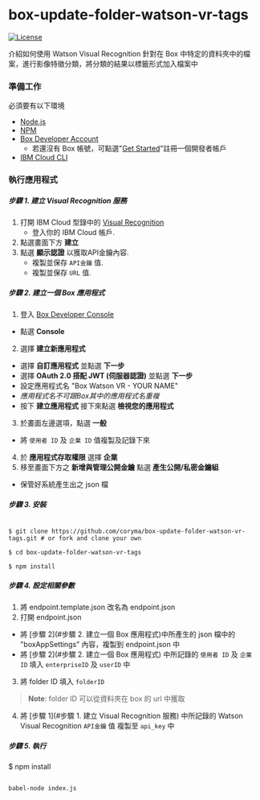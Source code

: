 # box-update-folder-watson-vr-tags
[![License](https://img.shields.io/badge/license-MIT-blue.svg?style=flat)](http://opensource.org/licenses/MIT  "Feel free to contribute.")

介紹如何使用 Watson Visual Recognition 針對在 Box 中特定的資料夾中的檔案，進行影像特徵分類，將分類的結果以標籤形式加入檔案中

### 準備工作

必須要有以下環境
- [Node.js](https://nodejs.org/en/)
- [NPM](https://www.npmjs.com/)
- [Box Developer Account](https://developer.box.com/)
	* 若還沒有 Box 帳號，可點選"[Get Started](https://account.box.com/signup/n/developer)"註冊一個開發者帳戶
- [IBM Cloud CLI](https://console.bluemix.net/docs/cli/index.html#overview)

  

### 執行應用程式

##### 步驟 1. 建立 Visual Recognition 服務
1. 打開 IBM Cloud 型錄中的 [Visual Recognition](https://console.bluemix.net/catalog/services/visual-recognition) 
    * 登入你的 IBM Cloud 帳戶.
2. 點選畫面下方 **建立**
3. 點選 **顯示認證** 以獲取API金鑰內容.
    * 複製並保存 `API金鑰` 值.
    * 複製並保存 `URL` 值.

##### 步驟 2. 建立一個 Box 應用程式

1. 登入 [Box Developer Console](https://developer.box.com)
* 點選 **Console**
2. 選擇 **建立新應用程式**
* 選擇 **自訂應用程式** 並點選 **下一步**
* 選擇 **OAuth 2.0 搭配 JWT (伺服器認證)**  並點選 **下一步**
* 設定應用程式名 "Box Watson VR - YOUR NAME"
*  *應用程式名不可跟Box其中的應用程式名重複*
* 按下 **建立應用程式** 接下來點選 **檢視您的應用程式**
3. 於畫面左邊選項，點選 **一般**
* 將 `使用者 ID` 及 `企業 ID` 值複製及記錄下來
4. 於 **應用程式存取權限** 選擇 **企業**
5. 移至畫面下方之 **新增與管理公開金鑰** 點選 **產生公開/私密金鑰組**
* 保管好系統產生出之 json 檔
  
##### 步驟 3. 安裝


```

$ git clone https://github.com/coryma/box-update-folder-watson-vr-tags.git # or fork and clone your own

$ cd box-update-folder-watson-vr-tags

$ npm install

```

##### 步驟 4. 設定相關參數

1. 將 endpoint.template.json 改名為 endpoint.json
2. 打開 endpoint.json
* 將 [步驟 2](#步驟 2. 建立一個 Box 應用程式)中所產生的 json 檔中的 "boxAppSettings" 內容，複製到 endpoint.json 中
* 將 [步驟 2](#步驟 2. 建立一個 Box 應用程式) 中所記錄的 `使用者 ID` 及 `企業 ID` 填入 `enterpriseID` 及 `userID` 中
3. 將 folder ID 填入 `folderID`
> **Note**: folder ID 可以從資料夾在 box 的 url 中獲取
4. 將 [步驟 1](#步驟 1. 建立 Visual Recognition 服務) 中所記錄的 Watson Visual Recognition `API金鑰` 值 複製至 `api_key` 中

##### 步驟 5. 執行

$ npm install

```bash

babel-node index.js

```
